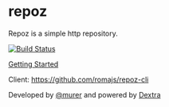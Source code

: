 repoz
=====

Repoz is a simple http repository.

[![Build Status](https://travis-ci.org/murer/repoz.svg?branch=master)](https://travis-ci.org/murer/repoz)

[Getting Started](http://murer.github.io/repoz/)

Client: https://github.com/romajs/repoz-cli

Developed by [@murer](https://github.com/murer) and powered by [Dextra](http://www.dextra.com.br/)

